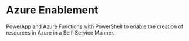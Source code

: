 # Azure Enablement
PowerApp and Azure Functions with PowerShell to enable the creation of resources in Azure in a Self-Service Manner.
